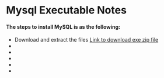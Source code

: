 <h1>Mysql Executable Notes</h1>

<h4>The steps to install MySQL is as the following:</h4>



<ul>
    <li>Download and extract the files <a href="https://dev.mysql.com/downloads/mysql/">Link to download exe zip file</a></li>
    <li></li>
    <li></li>
    <li></li>
    <li></li>
    <li></li>
</ul>
